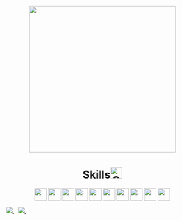 <div>
  <a href="https://github.com/walisson27">
</div>
<p align='center'>
  <a><img src="https://github-readme-stats.vercel.app/api/top-langs/?username=walisson27&layout=compact&theme=dark" width=385></a>
</p>
<h1 align='center'>Skills<img src="https://media.giphy.com/media/W5eoZHPpUx9sapR0eu/giphy.gif" width=30 alt="Git"/></h1>
<div>
  <p align='center'>
    <a> <img width=32 src ='https://raw.githubusercontent.com/rahulbanerjee26/githubAboutMeGenerator/main/icons/html.svg'></a>
    <a> <img width=32 src ='https://raw.githubusercontent.com/rahulbanerjee26/githubAboutMeGenerator/main/icons/css.svg'></a>
    <a> <img width=32 src ='https://raw.githubusercontent.com/rahulbanerjee26/githubAboutMeGenerator/main/icons/bootstrap.svg'></a>
    <a> <img width=32 src ='https://raw.githubusercontent.com/rahulbanerjee26/githubAboutMeGenerator/main/icons/reactjs.svg'></a>
    <a> <img width=32 src ='https://raw.githubusercontent.com/rahulbanerjee26/githubAboutMeGenerator/main/icons/vuejs.svg'></a>
    <a> <img width=32 src ='https://raw.githubusercontent.com/rahulbanerjee26/githubAboutMeGenerator/main/icons/javascript.svg'></a>
    <a> <img width=32 src ='https://raw.githubusercontent.com/rahulbanerjee26/githubAboutMeGenerator/main/icons/typescript.svg'></a>
    <a> <img width=32 src ='https://raw.githubusercontent.com/rahulbanerjee26/githubAboutMeGenerator/main/icons/mongodb.svg'></a>
    <a> <img width=32 src ='https://raw.githubusercontent.com/rahulbanerjee26/githubAboutMeGenerator/main/icons/nodejs.svg'></a>
    <a> <img width=32 src ='https://raw.githubusercontent.com/rahulbanerjee26/githubAboutMeGenerator/main/icons/git.svg'></a>
   </p>
</div>
<div>
  <a href="https://www.linkedin.com/in/walisson-souza/" target="_blank">
     <img src="https://img.shields.io/badge/linkedin-%230077B5.svg?&style=for-the-badge&logo=linkedin&logoColor=white" />
  </a>&nbsp;&nbsp;
  <a href="mailto:walisson_souza7@hotmail.com">
      <img src="https://img.shields.io/badge/Microsoft_Outlook-0078D4?style=for-the-badge&logo=microsoft-outlook&logoColor=white" />        
  </a>&nbsp;&nbsp;
</div>
  
